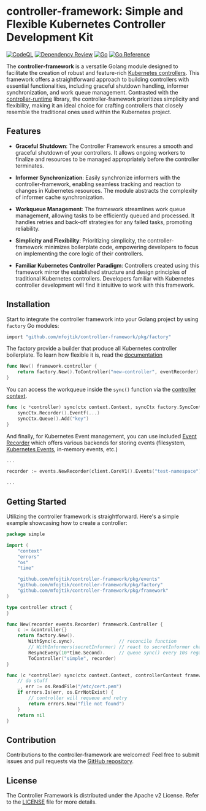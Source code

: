 # controller-framework: Simple and Flexible Kubernetes Controller Development Kit

[![CodeQL](https://github.com/mfojtik/controller-framework/actions/workflows/github-code-scanning/codeql/badge.svg)](https://github.com/mfojtik/controller-framework/actions/workflows/github-code-scanning/codeql)
[![Dependency Review](https://github.com/mfojtik/controller-framework/actions/workflows/dependency-review.yml/badge.svg)](https://github.com/mfojtik/controller-framework/actions/workflows/dependency-review.yml)
[![Go](https://github.com/mfojtik/controller-framework/actions/workflows/go.yml/badge.svg)](https://github.com/mfojtik/controller-framework/actions/workflows/go.yml)
[![Go Reference](https://pkg.go.dev/badge/github.com/mfojtik/controller-framework.svg)](https://pkg.go.dev/github.com/mfojtik/controller-framework)

The **controller-framework** is a versatile Golang module designed to facilitate the creation of robust and feature-rich [Kubernetes controllers](https://kubernetes.io/docs/concepts/architecture/controller). This framework offers a straightforward approach to building controllers with essential functionalities, including graceful shutdown handling, informer synchronization, and work queue management. Contrasted with the [controller-runtime](https://github.com/kubernetes-sigs/controller-runtime) library, the controller-framework prioritizes simplicity and flexibility, making it an ideal choice for crafting controllers that closely resemble the traditional ones used within the Kubernetes project.

## Features

- **Graceful Shutdown**: The Controller Framework ensures a smooth and graceful shutdown of your controllers. It allows ongoing workers to finalize and resources to be managed appropriately before the controller terminates.

- **Informer Synchronization**: Easily synchronize informers with the controller-framework, enabling seamless tracking and reaction to changes in Kubernetes resources. The module abstracts the complexity of informer cache synchronization.

- **Workqueue Management**: The framework streamlines work queue management, allowing tasks to be efficiently queued and processed. It handles retries and back-off strategies for any failed tasks, promoting reliability.

- **Simplicity and Flexibility**: Prioritizing simplicity, the controller-framework minimizes boilerplate code, empowering developers to focus on implementing the core logic of their controllers.

- **Familiar Kubernetes Controller Paradigm**: Controllers created using this framework mirror the established structure and design principles of traditional Kubernetes controllers. Developers familiar with Kubernetes controller development will find it intuitive to work with this framework.

## Installation

Start to integrate the controller framework into your Golang project by using `factory` Go modules:

```bash
import "github.com/mfojtik/controller-framework/pkg/factory"
```

The factory provide a builder that produce all Kubernetes controller boilerplate. To learn how flexible it is, read the  [documentation](https://pkg.go.dev/github.com/mfojtik/controller-framework@master/pkg/factory)

```go
func New() framework.controller {
    return factory.New().ToController("new-controller", eventRecorder)	
}
```

You can access the workqueue inside the `sync()` function via the [controller context](https://pkg.go.dev/github.com/mfojtik/controller-framework@master/pkg/context).

```go
func (c *controller) sync(ctx context.Context, syncCtx factory.SyncContext) error {
	syncCtx.Recorder().Eventf(...)
	syncCtx.Queue().Add("key")
}
```

And finally, for Kubernetes Event management, you can use included [Event Recorder](https://pkg.go.dev/github.com/mfojtik/controller-framework@master/pkg/events) which offers various
backends for storing events (filesystem, [Kubernetes Events](https://pkg.go.dev/k8s.io/client-go@v0.27.4/kubernetes/typed/events/v1#NewForConfig), in-memory events, etc.)
```go
...

recorder := events.NewRecorder(client.CoreV1().Events("test-namespace"), "test-operator", controllerRef)

...
```

## Getting Started

Utilizing the controller framework is straightforward. Here's a simple example showcasing how to create a controller:

```go
package simple

import (
	"context"
	"errors"
	"os"
	"time"

	"github.com/mfojtik/controller-framework/pkg/events"
	"github.com/mfojtik/controller-framework/pkg/factory"
	"github.com/mfojtik/controller-framework/pkg/framework"
)

type controller struct {
}

func New(recorder events.Recorder) framework.Controller {
	c := &controller{}
	return factory.New().
		WithSync(c.sync).                // reconcile function
		// WithInformers(secretInformer) // react to secretInformer changes
		ResyncEvery(10*time.Second).     // queue sync() every 10s regardless of informers
		ToController("simple", recorder)
}

func (c *controller) sync(ctx context.Context, controllerContext framework.Context) error {
	// do stuff
	_, err := os.ReadFile("/etc/cert.pem")
	if errors.Is(err, os.ErrNotExist) {
		// controller will requeue and retry
		return errors.New("file not found")
	}
	return nil
}
```

## Contribution

Contributions to the controller-framework are welcomed! Feel free to submit issues and pull requests via the [GitHub repository](https://github.com/mfojtik/controller-framework).

## License

The Controller Framework is distributed under the Apache v2 License. Refer to the [LICENSE](LICENSE) file for more details.
